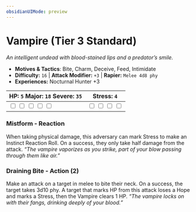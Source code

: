 ```yaml
---
obsidianUIMode: preview
---
```

# Vampire (Tier 3 Standard)

*An intelligent undead with blood-stained lips and a predator’s smile.*

- **Motives & Tactics**: Bite, Charm, Deceive, Feed, Intimidate
- **Difficulty:** `16` | **Attack Modifier:** `+3` | **Rapier:** `Melee 4d8 phy`
- **Experiences:** Nocturnal Hunter +3

| HP: `5` Major: `18` Severe: `35` | Stress: `4` |
|--|--|
|  <input type="checkbox" unchecked id="2db02f0e"> <input type="checkbox" unchecked id="1ea5c0f2"> <input type="checkbox" unchecked id="8cdd67d2"> <input type="checkbox" unchecked id="16ad44ff"> <input type="checkbox" unchecked id="990c9cd1"> |  <input type="checkbox" unchecked id="d160d8c7"> <input type="checkbox" unchecked id="38dbe746"> <input type="checkbox" unchecked id="9df1f9c7"> <input type="checkbox" unchecked id="3dc696af"> |

### Mistform - Reaction

When taking physical damage, this adversary can mark Stress to make an Instinct Reaction Roll. On a success, they only take half damage from the attack. *“The vampire vaporizes as you strike, part of your blow passing through them like air.”*

### Draining Bite - Action (2)

Make an attack on a target in melee to bite their neck. On a success, the target takes 3d10 phy. A target that marks HP from this attack loses a Hope and marks a Stress, then the Vampire clears 1 HP. *“The vampire locks on with their fangs, drinking deeply of your blood.”*



